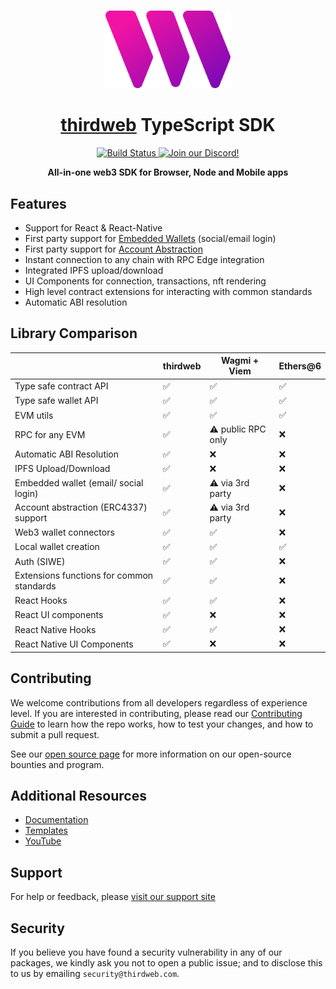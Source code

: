 <p align="center">
    <br />
    <a href="https://thirdweb.com">
        <img src="https://github.com/thirdweb-dev/js/blob/main/legacy_packages/sdk/logo.svg?raw=true" width="200" alt=""/></a>
    <br />
</p>

<h1 align="center"><a href='https://thirdweb.com/'>thirdweb</a> TypeScript SDK</h1>

<p align="center">
    <a href="https://github.com/thirdweb-dev/js/actions/workflows/CI.yml">
        <img alt="Build Status" src="https://github.com/thirdweb-dev/js/actions/workflows/CI.yml/badge.svg"/>
    </a>
    <a href="https://discord.gg/thirdweb">
        <img alt="Join our Discord!" src="https://img.shields.io/discord/834227967404146718.svg?color=7289da&label=discord&logo=discord&style=flat"/>
    </a>
</p>

<p align="center"><strong>All-in-one web3 SDK for Browser, Node and Mobile apps</strong></p>

## Features

- Support for React & React-Native
- First party support for [Embedded Wallets](https://portal.thirdweb.com/connect/embedded-wallet/overview) (social/email login)
- First party support for [Account Abstraction](https://portal.thirdweb.com/connect/account-abstraction/overview)
- Instant connection to any chain with RPC Edge integration
- Integrated IPFS upload/download
- UI Components for connection, transactions, nft rendering
- High level contract extensions for interacting with common standards
- Automatic ABI resolution

## Library Comparison

|                                           | thirdweb | Wagmi + Viem              | Ethers@6 |
| ----------------------------------------- | -------- | ------------------ | -------- |
| Type safe contract API                    | ✅       | ✅                 | ✅       |
| Type safe wallet API                      | ✅       | ✅                 | ✅       |
| EVM utils                                 | ✅       | ✅                 | ✅       |
| RPC for any EVM                           | ✅       | ⚠️ public RPC only  | ❌       |
| Automatic ABI Resolution                  | ✅       | ❌                 | ❌       |
| IPFS Upload/Download                      | ✅       | ❌                 | ❌       |
| Embedded wallet (email/ social login)     | ✅       | ⚠️ via 3rd party   | ❌       |
| Account abstraction (ERC4337) support     | ✅       | ⚠️ via 3rd party   | ❌       |
| Web3 wallet connectors                    | ✅       | ✅                 | ❌       |
| Local wallet creation                     | ✅       | ✅                 | ✅       |
| Auth (SIWE)                               | ✅       | ✅                 | ❌       |
| Extensions functions for common standards | ✅       | ✅                 | ❌       |
| React Hooks                               | ✅       | ✅                 | ❌       |
| React UI components                       | ✅       | ❌                 | ❌       |
| React Native Hooks                        | ✅       | ✅                 | ❌       |
| React Native UI Components                | ✅       | ❌                 | ❌       |

## Contributing

We welcome contributions from all developers regardless of experience level. If you are interested in contributing, please read our [Contributing Guide](.github/contributing.md) to learn how the repo works, how to test your changes, and how to submit a pull request.

See our [open source page](https://thirdweb.com/open-source) for more information on our open-source bounties and program.

## Additional Resources

- [Documentation](https://portal.thirdweb.com/typescript/v5)
- [Templates](https://thirdweb.com/templates)
- [YouTube](https://www.youtube.com/c/thirdweb)

## Support

For help or feedback, please [visit our support site](https://thirdweb.com/support)

## Security

If you believe you have found a security vulnerability in any of our packages, we kindly ask you not to open a public issue; and to disclose this to us by emailing `security@thirdweb.com`.
